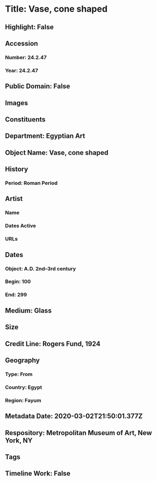 # Title: Vase, cone shaped
## Highlight: False
## Accession
### Number: 24.2.47
### Year: 24.2.47
## Public Domain: False
## Images
## Constituents
## Department: Egyptian Art
## Object Name: Vase, cone shaped
## History
### Period: Roman Period
## Artist
### Name
### Dates Active
### URLs
## Dates
### Object: A.D. 2nd–3rd century
### Begin: 100
### End: 299
## Medium: Glass
## Size
## Credit Line: Rogers Fund, 1924
## Geography
### Type: From
### Country: Egypt
### Region: Fayum
## Metadata Date: 2020-03-02T21:50:01.377Z
## Respository: Metropolitan Museum of Art, New York, NY
## Tags
## Timeline Work: False